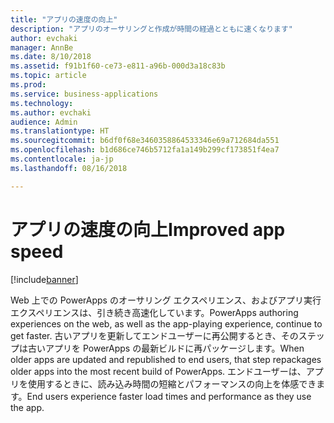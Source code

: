 ```yaml
---
title: "アプリの速度の向上"
description: "アプリのオーサリングと作成が時間の経過とともに速くなります"
author: evchaki
manager: AnnBe
ms.date: 8/10/2018
ms.assetid: f91b1f60-ce73-e811-a96b-000d3a18c83b
ms.topic: article
ms.prod: 
ms.service: business-applications
ms.technology: 
ms.author: evchaki
audience: Admin
ms.translationtype: HT
ms.sourcegitcommit: b6df0f68e3460358864533346e69a712684da551
ms.openlocfilehash: b1d686ce746b5712fa1a149b299cf173851f4ea7
ms.contentlocale: ja-jp
ms.lasthandoff: 08/16/2018

---
```

# <a name="improved-app-speed"></a><span data-ttu-id="bb545-103">アプリの速度の向上</span><span class="sxs-lookup"><span data-stu-id="bb545-103">Improved app speed</span></span>


[!include[banner](../../includes/banner.md)]

<span data-ttu-id="bb545-104">Web 上での PowerApps のオーサリング エクスペリエンス、およびアプリ実行エクスペリエンスは、引き続き高速化しています。</span><span class="sxs-lookup"><span data-stu-id="bb545-104">PowerApps authoring experiences on the web, as well as the app-playing experience, continue to get faster.</span></span> <span data-ttu-id="bb545-105">古いアプリを更新してエンドユーザーに再公開するとき、そのステップは古いアプリを PowerApps の最新ビルドに再パッケージします。</span><span class="sxs-lookup"><span data-stu-id="bb545-105">When older apps are updated and republished to end users, that step repackages older apps into the most recent build of PowerApps.</span></span> <span data-ttu-id="bb545-106">エンドユーザーは、アプリを使用するときに、読み込み時間の短縮とパフォーマンスの向上を体感できます。</span><span class="sxs-lookup"><span data-stu-id="bb545-106">End users experience faster load times and performance as they use the app.</span></span>

